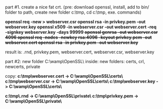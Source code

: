 part #1. create a nice fat crt. 
(pre: download openssl, install, add to bin/ folder to path, create new folder c:\\tmp, cd c:\\tmp, exe. commands)

<strong>
openssl req -new > webserver.csr
openssl rsa -in privkey.pem -out webserver.key
openssl x509 -in webserver.csr -out webserver.cert -req -signkey webserver.key -days 99999


<del datetime="2013-01-11T23:57:49+00:00">
openssl genrsa -out webserver.csr 4096
openssl req -nodes -newkey rsa:4096 -keyout privkey.pem -out webserver.cert
openssl rsa -in privkey.pem -out webserver.key</del>
</strong>

result is: .rnd, privkey.pem, webserver.cert, webserver.csr, webserver.key



part #2:
new folder C:\\wamp\\OpenSSL\\
inside: new folders: certs, crl, newcerts, private

copy:
<strong>
c:\\tmp\\webserver.cert -> C:\\wamp\\OpenSSL\\certs\\
c:\\tmp\\webserver.csr  -> C:\\wamp\\OpenSSL\\certs\\
c:\\tmp\\webserver.key  -> C:\\wamp\\OpenSSL\\certs\\

c:\\tmp\\.rnd           -> C:\\wamp\\OpenSSL\\private\\
c:\\tmp\\privkey.pem    -> C:\\wamp\\OpenSSL\\private\\
</strong>